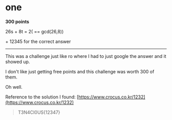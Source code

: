 # one

**300 points**

26s + 8t = 2( == gcd(26,8))

\+ 12345 for the correct answer

___

This was a challenge just like ro where I had to just google the answer and it showed up.

I don't like just getting free points and this challenge was worth 300 of them. 

Oh well.

Reference to the solution I found: [https://www.crocus.co.kr/1232](https://www.crocus.co.kr/1232)

> T3N4CI0US{12347}

